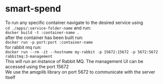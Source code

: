 # smart-spend

To run any specific container navigate to the desired service using <br />
`cd ./apps/:service-folder-name` and run: <br />
`docker build -t :container-name .` <br />
 after the container has been built run: <br />
`docker run -p port:port :container-name` <br />
for rabbit mq run: <br />
`docker run --rm -it --hostname my-rabbit -p 15672:15672 -p 5672:5672 rabbitmq:3-management` <br />
This will run an instance of Rabbit MQ. The management UI can be accessed using the port 15672 <br />
We use the amqplib library on port 5672 to communicate with the server itself